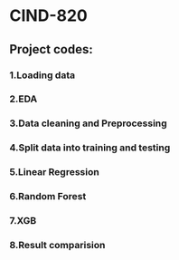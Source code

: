 # CIND-820
## Project codes:
### 1.Loading data
### 2.EDA
### 3.Data cleaning and Preprocessing
### 4.Split data into training and testing
### 5.Linear Regression
### 6.Random Forest
### 7.XGB
### 8.Result comparision
